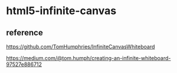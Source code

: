 # html5-infinite-canvas

## reference
https://github.com/TomHumphries/InfiniteCanvasWhiteboard

https://medium.com/@tom.humph/creating-an-infinite-whiteboard-97527e886712
